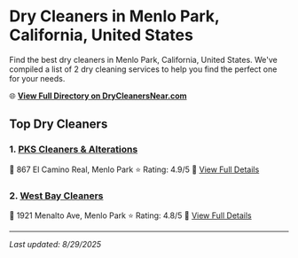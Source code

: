 # Dry Cleaners in Menlo Park, California, United States

Find the best dry cleaners in Menlo Park, California, United States. We've compiled a list of 2 dry cleaning services to help you find the perfect one for your needs.

🌐 **[View Full Directory on DryCleanersNear.com](https://drycleanersnear.com/city/US/California/Menlo%20Park)**

## Top Dry Cleaners

### 1. [PKS Cleaners & Alterations](https://drycleanersnear.com/dryCleaner/689d4333756b71cad101edfd/pks-cleaners-alterations)
📍 867 El Camino Real, Menlo Park
⭐ Rating: 4.9/5
🔗 [View Full Details](https://drycleanersnear.com/dryCleaner/689d4333756b71cad101edfd/pks-cleaners-alterations)

### 2. [West Bay Cleaners](https://drycleanersnear.com/dryCleaner/689d4366756b71cad101f0c0/west-bay-cleaners)
📍 1921 Menalto Ave, Menlo Park
⭐ Rating: 4.8/5
🔗 [View Full Details](https://drycleanersnear.com/dryCleaner/689d4366756b71cad101f0c0/west-bay-cleaners)


---

*Last updated: 8/29/2025*
